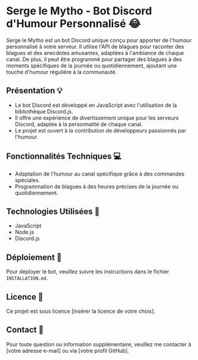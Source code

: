 # Serge le Mytho - Bot Discord d'Humour Personnalisé :joy:

Serge le Mytho est un bot Discord unique conçu pour apporter de l'humour personnalisé à votre serveur. Il utilise l'API de blagues pour raconter des blagues et des anecdotes amusantes, adaptées à l'ambiance de chaque canal. De plus, il peut être programmé pour partager des blagues à des moments spécifiques de la journée ou quotidiennement, ajoutant une touche d'humour régulière à la communauté.

## Présentation :bulb:

- Le bot Discord est développé en JavaScript avec l'utilisation de la bibliothèque Discord.js.
- Il offre une expérience de divertissement unique pour les serveurs Discord, adaptée à la personnalité de chaque canal.
- Le projet est ouvert à la contribution de développeurs passionnés par l'humour.

## Fonctionnalités Techniques :computer:

- Adaptation de l'humour au canal spécifique grâce à des commandes spéciales.
- Programmation de blagues à des heures précises de la journée ou quotidiennement.

## Technologies Utilisées :wrench:

- JavaScript
- Node.js
- Discord.js

## Déploiement :rocket:

Pour déployer le bot, veuillez suivre les instructions dans le fichier `INSTALLATION.md`.

## Licence :page_facing_up:

Ce projet est sous licence [insérer la licence de votre choix].

## Contact :email:

Pour toute question ou information supplémentaire, veuillez me contacter à [votre adresse e-mail] ou via [votre profil GitHub].
